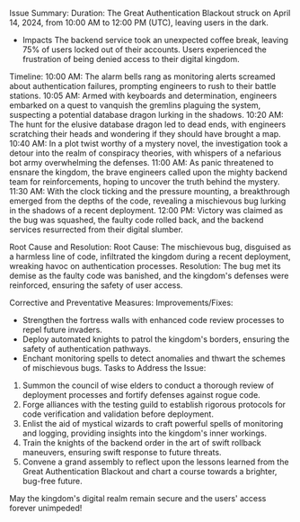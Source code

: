 Issue Summary:
Duration: The Great Authentication Blackout struck on April 14, 2024, from 10:00 AM to 12:00 PM (UTC), leaving users in the dark.
- Impacts The backend service took an unexpected coffee break, leaving 75% of users locked out of their accounts. Users experienced the frustration of being denied access to their digital kingdom.

Timeline:
10:00 AM: The alarm bells rang as monitoring alerts screamed about authentication failures, prompting engineers to rush to their battle stations.
10:05 AM: Armed with keyboards and determination, engineers embarked on a quest to vanquish the gremlins plaguing the system, suspecting a potential database dragon lurking in the shadows.
10:20 AM: The hunt for the elusive database dragon led to dead ends, with engineers scratching their heads and wondering if they should have brought a map.
10:40 AM: In a plot twist worthy of a mystery novel, the investigation took a detour into the realm of conspiracy theories, with whispers of a nefarious bot army overwhelming the defenses.
11:00 AM: As panic threatened to ensnare the kingdom, the brave engineers called upon the mighty backend team for reinforcements, hoping to uncover the truth behind the mystery.
11:30 AM: With the clock ticking and the pressure mounting, a breakthrough emerged from the depths of the code, revealing a mischievous bug lurking in the shadows of a recent deployment.
12:00 PM: Victory was claimed as the bug was squashed, the faulty code rolled back, and the backend services resurrected from their digital slumber.

Root Cause and Resolution:
Root Cause: The mischievous bug, disguised as a harmless line of code, infiltrated the kingdom during a recent deployment, wreaking havoc on authentication processes.
Resolution: The bug met its demise as the faulty code was banished, and the kingdom's defenses were reinforced, ensuring the safety of user access.

Corrective and Preventative Measures:
Improvements/Fixes:
  - Strengthen the fortress walls with enhanced code review processes to repel future invaders.
  - Deploy automated knights to patrol the kingdom's borders, ensuring the safety of authentication pathways.
  - Enchant monitoring spells to detect anomalies and thwart the schemes of mischievous bugs.
Tasks to Address the Issue:
  1. Summon the council of wise elders to conduct a thorough review of deployment processes and fortify defenses against rogue code.
  2. Forge alliances with the testing guild to establish rigorous protocols for code verification and validation before deployment.
  3. Enlist the aid of mystical wizards to craft powerful spells of monitoring and logging, providing insights into the kingdom's inner workings.
  4. Train the knights of the backend order in the art of swift rollback maneuvers, ensuring swift response to future threats.
  5. Convene a grand assembly to reflect upon the lessons learned from the Great Authentication Blackout and chart a course towards a brighter, bug-free future.

May the kingdom's digital realm remain secure and the users' access forever unimpeded!
